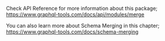 Check API Reference for more information about this package;
https://www.graphql-tools.com/docs/api/modules/merge

You can also learn more about Schema Merging in this chapter;
https://www.graphql-tools.com/docs/schema-merging

